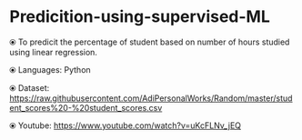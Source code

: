 # Predicition-using-supervised-ML

⦿ To predicit the percentage of student based on number of hours studied using linear regression. 

⦿ Languages: Python

⦿ Dataset: https://raw.githubusercontent.com/AdiPersonalWorks/Random/master/student_scores%20-%20student_scores.csv

⦿ Youtube: https://www.youtube.com/watch?v=uKcFLNv_jEQ

   
